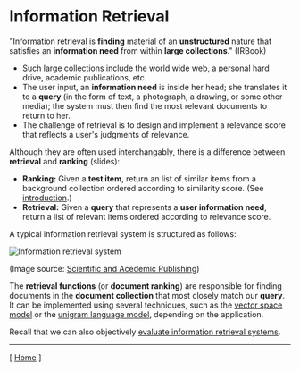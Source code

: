# Information Retrieval 

"Information retrieval is **finding** material of an **unstructured** nature that satisfies an **information need** from within **large collections**." (IRBook)

* Such large collections include the world wide web, a personal hard drive, academic publications, etc.
* The user input, an **information need** is inside her head; she translates it to a **query** (in the form of text, a photograph, a drawing, or some other media); the system must then find the most relevant documents to return to her.
* The challenge of retrieval is to design and implement a relevance score that reflects a user's judgments of relevance.

Although they are often used interchangably, there is a difference between **retrieval** and **ranking** (slides):
* **Ranking:** Given a **test item**, return an list of similar items from a background collection ordered according to similarity score. (See [introduction](introduction.md#ranking).)
* **Retrieval:** Given a **query** that represents a **user information need**, return a list of relevant items ordered according to relevance score. 

A typical information retrieval system is structured as follows:

![Information retrieval system](http://article.sapub.org/image/10.5923.j.se.20120202.04_001.gif)

(Image source: [Scientific and Acedemic Publishing](http://article.sapub.org/image/10.5923.j.se.20120202.04_001.gif))

The **retrieval functions** (or **document ranking**) are responsible for finding documents in the **document collection** that most closely match our **query**. It can be implemented using several techniques, such as the [vector space model](vector-space-model.md) or the [unigram language model](unigram-language-model.md), depending on the application.

Recall that we can also objectively [evaluate information retrieval systems](evaluation.md#evaluating-information-retrieval-systems).

---

[ [Home](README.md) ]
